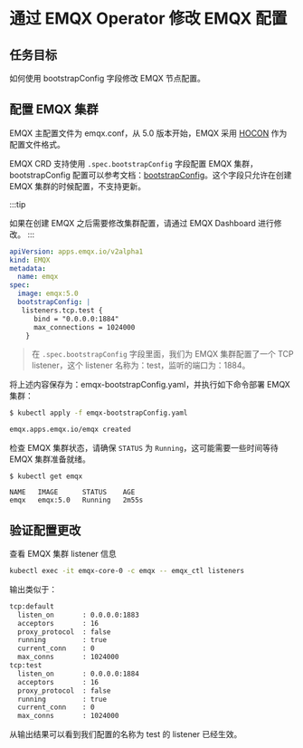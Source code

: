 # 通过 EMQX Operator 修改 EMQX 配置

## 任务目标

如何使用 bootstrapConfig 字段修改 EMQX 节点配置。

## 配置 EMQX 集群

EMQX 主配置文件为 emqx.conf，从 5.0 版本开始，EMQX 采用 [HOCON](https://www.emqx.io/docs/zh/v5.0/configuration/configuration.html#hocon-%E9%85%8D%E7%BD%AE%E6%A0%BC%E5%BC%8F) 作为配置文件格式。

EMQX CRD 支持使用 `.spec.bootstrapConfig` 字段配置 EMQX 集群，bootstrapConfig 配置可以参考文档：[bootstrapConfig](https://www.emqx.io/docs/zh/v5.0/admin/cfg.html)。这个字段只允许在创建 EMQX 集群的时候配置，不支持更新。

:::tip

如果在创建 EMQX 之后需要修改集群配置，请通过 EMQX Dashboard 进行修改。
:::

```yaml
apiVersion: apps.emqx.io/v2alpha1
kind: EMQX
metadata:
  name: emqx
spec:
  image: emqx:5.0
  bootstrapConfig: |
   listeners.tcp.test {
      bind = "0.0.0.0:1884"
      max_connections = 1024000
    }
```

> 在 `.spec.bootstrapConfig` 字段里面，我们为 EMQX 集群配置了一个 TCP listener，这个 listener 名称为：test，监听的端口为：1884。

将上述内容保存为：emqx-bootstrapConfig.yaml，并执行如下命令部署 EMQX 集群：

```bash
$ kubectl apply -f emqx-bootstrapConfig.yaml

emqx.apps.emqx.io/emqx created
```

检查 EMQX 集群状态，请确保 `STATUS` 为 `Running`，这可能需要一些时间等待 EMQX 集群准备就绪。

```
$ kubectl get emqx

NAME   IMAGE      STATUS    AGE
emqx   emqx:5.0   Running   2m55s
```

## 验证配置更改

查看 EMQX 集群 listener 信息

```bash
kubectl exec -it emqx-core-0 -c emqx -- emqx_ctl listeners
```

输出类似于：

```bash
tcp:default
  listen_on       : 0.0.0.0:1883
  acceptors       : 16
  proxy_protocol  : false
  running         : true
  current_conn    : 0
  max_conns       : 1024000
tcp:test
  listen_on       : 0.0.0.0:1884
  acceptors       : 16
  proxy_protocol  : false
  running         : true
  current_conn    : 0
  max_conns       : 1024000
```

从输出结果可以看到我们配置的名称为 test 的 listener 已经生效。
